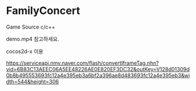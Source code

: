 # FamilyConcert
Game Source c/c++

demo.mp4 참고하세요.


cocos2d-x 이용
 
 https://serviceapi.nmv.naver.com/flash/convertIframeTag.nhn?vid=6B83C13AEEC06A5EE48226AE0E820EF3DC32&outKey=V128d01309d0b8b495553693fc12a4e395eb3a6bf2a396ae8d483693fc12a4e395eb3&width=544&height=306
